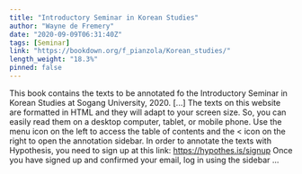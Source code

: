 ```yaml
---
title: "Introductory Seminar in Korean Studies"
author: "Wayne de Fremery"
date: "2020-09-09T06:31:40Z"
tags: [Seminar]
link: "https://bookdown.org/f_pianzola/Korean_studies/"
length_weight: "18.3%"
pinned: false
---
```


This book contains the texts to be annotated fo the Introductory Seminar in Korean Studies at Sogang University, 2020. [...] The texts on this website are formatted in HTML and they will adapt to your screen size. So, you can easily read them on a desktop computer, tablet, or mobile phone. Use the menu icon on the left to access the table of contents and the < icon on the right to open the annotation sidebar. In order to annotate the texts with Hypothesis, you need to sign up at this link: https://hypothes.is/signup Once you have signed up and confirmed your email, log in using the sidebar ...
